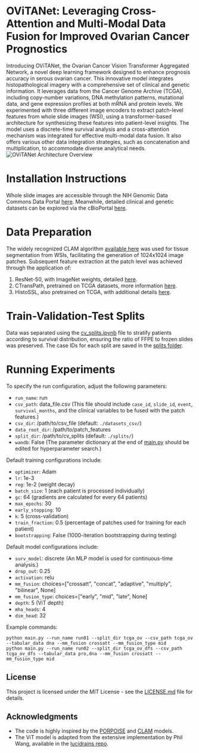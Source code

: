 # OViTANet: Leveraging Cross-Attention and Multi-Modal Data Fusion for Improved Ovarian Cancer Prognostics
Introducing OViTANet, the Ovarian Cancer Vision Transformer Aggregated Network, a novel deep learning framework designed to enhance prognosis accuracy in serous ovarian cancer. This innovative model integrates histopathological imagery with a comprehensive set of clinical and genetic information. It leverages data from the Cancer Genome Archive (TCGA), including copy-number variations, DNA methylation patterns, mutational data, and gene expression profiles at both mRNA and protein levels. We experimented with three different image encoders to extract patch-level features from whole slide images (WSI), using a transformer-based architecture for synthesizing these features into patient-level insights. The model uses a discrete-time survival analysis and a cross-attention mechanism was integrated for effective multi-modal data fusion. It also offers various other data integration strategies, such as concatenation and multiplication, to accommodate diverse analytical needs.
![OViTANet Architecture Overview](arc.png "OViTANet Architecture")

# Installation Instructions

Whole slide images are accessible through the NIH Genomic Data Commons Data Portal [here](https://portal.gdc.cancer.gov/). Meanwhile, detailed clinical and genetic datasets can be explored via the cBioPortal [here](https://www.cbioportal.org/).

# Data Preparation

The widely recognized CLAM algorithm [available here](https://github.com/mahmoodlab/CLAM) was used for tissue segmentation from WSIs, facilitating the generation of 1024x1024 image patches. Subsequent feature extraction at the patch level was achieved through the application of:
1) ResNet-50, with ImageNet weights, detailed [here](https://pytorch.org/vision/stable/models.html#initializing-pre-trained-models).
2) CTransPath, pretrained on TCGA datasets, more information [here](https://github.com/Xiyue-Wang/TransPath).
3) HistoSSL, also pretrained on TCGA, with additional details [here](https://github.com/owkin/HistoSSLscaling).

# Train-Validation-Test Splits
Data was separated using the [cv_splits.ipynb](./cv_splits.ipynb) file to stratify patients according to survival distribution, ensuring the ratio of FFPE to frozen slides was preserved. The case IDs for each split are saved in the [splits folder](./splits/).

# Running Experiments
To specify the run configuration, adjust the following parameters:
- `run_name`: run
- `csv_path`: data_file.csv (This file should include `case_id`, `slide_id`, `event`, `survival_months`, and the clinical variables to be fused with the patch features.)
- `csv_dir`: /path/to/csv_file (default: `./datasets_csv/`)
- `data_root_dir`: /path/to/patch_features
- `split_dir`: /path/to/cv_splits (default: `./splits/`)
- `wandb`: False (The parameter dictionary at the end of [main.py](./main.py) should be edited for hyperparameter search.)

Default training configurations include:
- `optimizer`: Adam
- `lr`: 1e-3
- `reg`: 1e-2 (weight decay)
- `batch_size`: 1 (each patient is processed individually)
- `gc`: 64 (gradients are calculated for every 64 patients)
- `max_epochs`: 30
- `early_stopping`: 10
- `k`: 5 (cross-validation)
- `train_fraction`: 0.5 (percentage of patches used for training for each patient)
- `bootstrapping`: False (1000-iteration bootstrapping during testing)

Default model configurations include:
- `surv_model`: discrete (An MLP model is used for continuous-time analysis.)
- `drop_out`: 0.25
- `activation`: relu
- `mm_fusion`: choices=["crossatt", "concat", "adaptive", "multiply", "bilinear", None]
- `mm_fusion_type`: choices=["early", "mid", "late", None]
- `depth`: 5 (ViT depth)
- `mha_heads`: 4
- `dim_head`: 32

Example commands:
```
python main.py --run_name run01 --split_dir tcga_ov --csv_path tcga_ov --tabular_data dna --mm_fusion crossatt --mm_fusion_type mid
python main.py --run_name run02 --split_dir tcga_ov_dfs --csv_path tcga_ov_dfs --tabular_data pro,dna --mm_fusion crossatt --mm_fusion_type mid
```

## License

This project is licensed under the MIT License - see the [LICENSE.md](LICENSE) file for details.

## Acknowledgments

* The code is highly inspired by the [PORPOISE](https://github.com/mahmoodlab/PORPOISE) and [CLAM](https://github.com/mahmoodlab/CLAM) models.
* The ViT model is adapted from the extensive implementation by Phil Wang, available in the [lucidrains repo](https://github.com/lucidrains/vit-pytorch).
